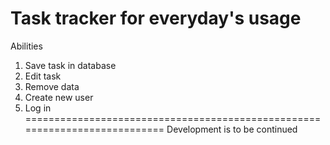 Task tracker for everyday's usage
===========================================================================
Abilities
1. Save task in database
2. Edit task
3. Remove data
4. Create new user
5. Log in
===========================================================================
Development is to be continued